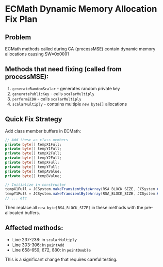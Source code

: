 # ECMath Dynamic Memory Allocation Fix Plan

## Problem
ECMath methods called during CA (processMSE) contain dynamic memory allocations causing SW=0x0001

## Methods that need fixing (called from processMSE):
1. `generateRandomScalar` - generates random private key
2. `generatePublicKey` - calls `scalarMultiply` 
3. `performECDH` - calls `scalarMultiply`
4. `scalarMultiply` - contains multiple `new byte[]` allocations

## Quick Fix Strategy
Add class member buffers in ECMath:
```java
// Add these as class members
private byte[] tempX1Full;
private byte[] tempY1Full;
private byte[] tempX2Full;
private byte[] tempY2Full;
private byte[] tempXFull;
private byte[] tempYFull;
private byte[] tempAValue;
private byte[] tempBValue;

// Initialize in constructor
tempX1Full = JCSystem.makeTransientByteArray(RSA_BLOCK_SIZE, JCSystem.CLEAR_ON_DESELECT);
tempY1Full = JCSystem.makeTransientByteArray(RSA_BLOCK_SIZE, JCSystem.CLEAR_ON_DESELECT);
// ... etc
```

Then replace all `new byte[RSA_BLOCK_SIZE]` in these methods with the pre-allocated buffers.

## Affected methods:
- Line 237-238: in `scalarMultiply`
- Line 303-306: in `pointAdd`
- Line 658-659, 672, 680: in `pointDouble`

This is a significant change that requires careful testing.